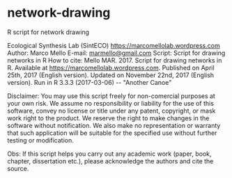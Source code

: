 # network-drawing
R script for network drawing

Ecological Synthesis Lab (SintECO)
https://marcomellolab.wordpress.com
Author: Marco Mello
E-mail: marmello@gmail.com 
Script: Script for drawing networks in R
How to cite: Mello MAR. 2017. Script for drawing networks in R. Available at https://marcomellolab.wordpress.com.
Published on April 25th, 2017 (English version).
Updated on November 22nd, 2017 (English version).
Run in R 3.3.3 (2017-03-06) -- "Another Canoe"

Disclaimer: You may use this script freely for non-comercial purposes at your own risk. We assume no responsibility or liability for the use of this software, convey no license or title under any patent, copyright, or mask work right to the product. We reserve the right to make changes in the software without notification. We also make no representation or warranty that such application will be suitable for the specified use without further testing or modification.

Obs: If this script helps you carry out any academic work (paper, book, chapter, dissertation etc.), please acknowledge the authors and cite the source.
